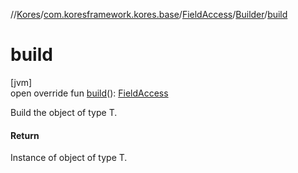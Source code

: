 //[Kores](../../../../index.md)/[com.koresframework.kores.base](../../index.md)/[FieldAccess](../index.md)/[Builder](index.md)/[build](build.md)

# build

[jvm]\
open override fun [build](build.md)(): [FieldAccess](../index.md)

Build the object of type T.

#### Return

Instance of object of type T.
